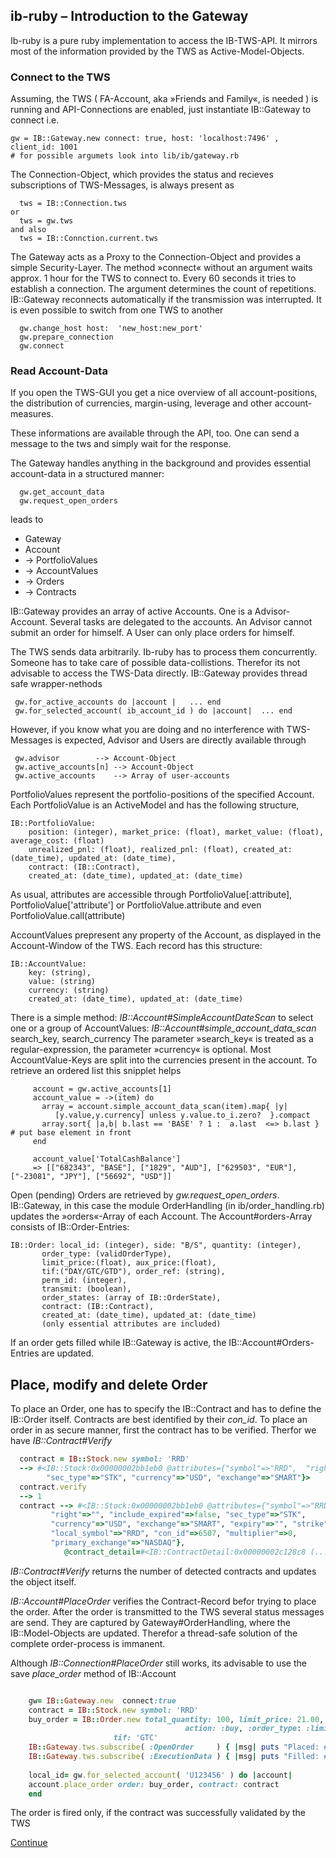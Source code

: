 ##  ib-ruby –  Introduction to the Gateway

Ib-ruby is a pure ruby implementation to access the IB-TWS-API.
It mirrors most of the information provided by the TWS as Active-Model-Objects.

### Connect to the TWS

Assuming, the TWS ( FA-Account, aka »Friends and Family«,  is needed ) is running 
and API-Connections are enabled,  just instantiate IB::Gateway to connect i.e.

```
gw = IB::Gateway.new connect: true, host: 'localhost:7496' , client_id: 1001
# for possible argumets look into lib/ib/gateway.rb 
```

The Connection-Object, which provides the status and recieves subscriptions of TWS-Messages, is
always present as 

```
  tws = IB::Connection.tws 
or
  tws = gw.tws
and also
  tws = IB::Connction.current.tws

```
The Gateway acts as a Proxy to the Connection-Object and provides a simple Security-Layer.
The method »connect« without an argument waits approx. 1 hour for the TWS to connect to.
Every 60 seconds it tries to establish a connection. The argument determines the count of repetitions.
IB::Gateway reconnects automatically if the transmission was interrupted. 
It is even possible to switch from one TWS to another

```
  gw.change_host host:  'new_host:new_port'  
  gw.prepare_connection
  gw.connect
```


### Read Account-Data

If you open the TWS-GUI you get a nice overview of all account-positions, the distribution of 
currencies, margin-using, leverage and other account-measures.

These informations are available through the API, too. 
One can send a message to the tws and simply wait for the response.

The Gateway handles anything in the background and provides essential account-data
in a structured manner:


```
  gw.get_account_data
  gw.request_open_orders
```
leads to

 * Gateway 
  * Account 
   * -> PortfolioValues
   * -> AccountValues
   * -> Orders
   * -> Contracts

IB::Gateway provides an array of active Accounts. One is a Advisor-Account. 
Several tasks are delegated to the accounts. 
An Advisor cannot submit an order for himself. 
A User can only place orders for himself. 

The TWS sends data arbitrarily. Ib-ruby has to process them concurrently. Someone has to take care
of possible data-collistions. Therefor its not advisable to access the TWS-Data directly.
IB::Gateway provides thread safe wrapper-nethods 
```
 gw.for_active_accounts do |account |   ... end
 gw.for_selected_account( ib_account_id ) do |account|  ... end
```
However, if you know what you are doing and no interference with TWS-Messages is expected,
Advisor and Users are directly available through
```
 gw.advisor	       --> Account-Object
 gw.active_accounts[n] --> Account-Object 
 gw.active_accounts    --> Array of user-accounts 	
```



PortfolioValues represent the portfolio-positions of the specified Account. 
Each PortfolioValue is an ActiveModel
and has the following structure, 

```
IB::PortfolioValue:  
    position: (integer), market_price: (float), market_value: (float), average_cost: (float)
    unrealized_pnl: (float), realized_pnl: (float), created_at: (date_time), updated_at: (date_time),
    contract: (IB::Contract),
    created_at: (date_time), updated_at: (date_time)
```
As usual, attributes are accessible through  PortfolioValue[:attribute], PortfolioValue['attribute']
or PortfolioValue.attribute and even PortfolioValue.call(attribute)
 
AccountValues prepresent any property of the Account, as displayed in the Account-Window of the TWS.
Each record has this structure:
```
IB::AccountValue:
    key: (string),
    value: (string)
    currency: (string)
    created_at: (date_time), updated_at: (date_time)
```

There is a simple method: *IB::Account#SimpleAccountDateScan* to select one or a group of 
AccountValues: *IB::Account#simple_account_data_scan* search_key, search_currency 
The parameter »search_key« is treated as a regular-expression, the parameter »currency« is optional.
Most AccountValue-Keys are split into the currencies present in the account.
To retrieve an ordered list  this snipplet helps

```
     account = gw.active_accounts[1]
     account_value = ->(item) do
       array = account.simple_account_data_scan(item).map{ |y| 
	      [y.value,y.currency] unless y.value.to_i.zero?  }.compact
       array.sort{ |a,b| b.last == 'BASE' ? 1 :  a.last  <=> b.last } # put base element in front
     end

     account_value['TotalCashBalance']
     => [["682343", "BASE"], ["1829", "AUD"], ["629503", "EUR"], ["-23081", "JPY"], ["56692", "USD"]]
```

Open (pending) Orders are retrieved by *gw.request_open_orders*. IB::Gateway, in this case the module
OrderHandling (in ib/order_handling.rb) updates the »orders«-Array of each Account. 
The Account#orders-Array consists of IB::Order-Entries:


```
IB::Order: local_id: (integer), side: "B/S", quantity: (integer), 
	   order_type: (validOrderType), 
	   limit_price:(float), aux_price:(float),
	   tif:("DAY/GTC/GTD"), order_ref: (string), 
	   perm_id: (integer), 
	   transmit: (boolean),
	   order_states: (array of IB::OrderState),
	   contract: (IB::Contract),
	   created_at: (date_time), updated_at: (date_time)
	   (only essential attributes are included)   

```
If an order gets filled while IB::Gateway is active, the IB::Account#Orders-Entries are updated.


## Place, modify and delete Order

To place an Order, one has to specify the IB::Contract and has to define the IB::Order itself.
Contracts are best identified by their *con_id*.
To place an order in as secure manner, first the contract has to be verified. 
Therfor we have *IB::Contract#Verify* 

``` Ruby
  contract = IB::Stock.new symbol: 'RRD'
  --> #<IB::Stock:0x00000002bb1eb0 @attributes={"symbol"=>"RRD",  "right"=>"", "include_expired"=>false, 
		"sec_type"=>"STK", "currency"=>"USD", "exchange"=>"SMART"}> 
  contract.verify
  --> 1
  contract --> #<IB::Stock:0x00000002bb1eb0 @attributes={"symbol"=>"RRD",
		 "right"=>"", "include_expired"=>false, "sec_type"=>"STK",
		 "currency"=>"USD", "exchange"=>"SMART", "expiry"=>"", "strike"=>0.0,
		 "local_symbol"=>"RRD", "con_id"=>6507, "multiplier"=>0,
		 "primary_exchange"=>"NASDAQ"},
	        @contract_detail=#<IB::ContractDetail:0x00000002c128c8 (...)

```
  *IB::Contract#Verify* returns the number of detected contracts and updates the object itself.
  
  *IB::Account#PlaceOrder* verifies the Contract-Record befor trying to place the order.
  After the order is transmitted to the TWS several status messages are send. They are 
  captured by Gateway#OrderHandling, where the IB::Model-Objects are updated.
  Therefor a thread-safe solution of the complete order-process is immanent. 
  
  
 Although *IB::Connection#PlaceOrder* still works, its advisable to use the save *place_order* method
  of IB::Account
``` ruby

    gw= IB::Gateway.new  connect:true
    contract = IB::Stock.new symbol: 'RRD'
    buy_order = IB::Order.new total_quantity: 100, limit_price: 21.00,
    	                               action: :buy, :order_type: :limit, 
				       tif: 'GTC'
    IB::Gateway.tws.subscribe( :OpenOrder     ) { |msg| puts "Placed: #{msg.order}!"     }
    IB::Gateway.tws.subscribe( :ExecutionData ) { |msg| puts "Filled: #{msg.execution}!" }
    
    local_id= gw.for_selected_account( 'U123456' ) do |account|
	account.place_order order: buy_order, contract: contract
    end

```
  The order is fired only, if  the contract was successfully validated by the TWS

[Continue](integration.md)






